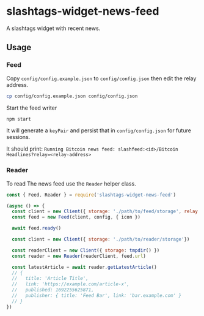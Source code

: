 # slashtags-widget-news-feed

A slashtags widget with recent news.

## Usage

### Feed

Copy `config/config.example.json` to `config/config.json` then edit the relay address.

```bash
cp config/config.example.json config/config.json
```

Start the feed writer

```bash
npm start
```

It will generate a `keyPair` and persist that in `config/config.json` for future sessions.

It should print: `Running Bitcoin news feed: slashfeed:<id>/Bitcoin Headlines?relay=<relay-address>`

### Reader

To read The news feed use the `Reader` helper class.

```js
const { Feed, Reader } = require('slashtags-widget-news-feed')

(async () => {
  const client = new Client({ storage: './path/to/feed/storage', relay: 'https://web-relay.example.com' })
  const feed = new Feed(client, config, { icon })

  await feed.ready() 

  const client = new Client({ storage: './path/to/reader/storage'})

  const readerClient = new Client({ storage: tmpdir() })
  const reader = new Reader(readerClient, feed.url)

  const latestArticle = await reader.getLatestArticle()
  // {
  //   title: 'Article Title',
  //   link: 'https://example.com/article-x',
  //   published: 1692255625871,
  //   publisher: { title: 'Feed Bar', link: 'bar.example.com' }
  // }
})
```
